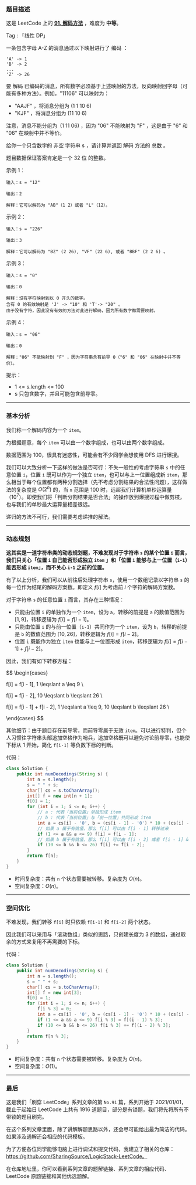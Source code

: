 ### 题目描述

这是 LeetCode 上的 **[91. 解码方法](https://leetcode-cn.com/problems/decode-ways/solution/gong-shui-san-xie-gen-ju-shu-ju-fan-wei-ug3dd/)** ，难度为 **中等**。

Tag : 「线性 DP」



一条包含字母 A-Z 的消息通过以下映射进行了 编码 ：
```
'A' -> 1
'B' -> 2
...
'Z' -> 26
```
要 解码 已编码的消息，所有数字必须基于上述映射的方法，反向映射回字母（可能有多种方法）。例如，"11106" 可以映射为：

* "AAJF" ，将消息分组为 (1 1 10 6)
* "KJF" ，将消息分组为 (11 10 6)

注意，消息不能分组为  (1 11 06) ，因为 "06" 不能映射为 "F" ，这是由于 "6" 和 "06" 在映射中并不等价。

给你一个只含数字的 非空 字符串 s ，请计算并返回 解码 方法的 总数 。

题目数据保证答案肯定是一个 32 位 的整数。




示例 1：
```
输入：s = "12"

输出：2

解释：它可以解码为 "AB"（1 2）或者 "L"（12）。
```
示例 2：
```
输入：s = "226"

输出：3

解释：它可以解码为 "BZ" (2 26), "VF" (22 6), 或者 "BBF" (2 2 6) 。
```
示例 3：
```
输入：s = "0"

输出：0

解释：没有字符映射到以 0 开头的数字。
含有 0 的有效映射是 'J' -> "10" 和 'T'-> "20" 。
由于没有字符，因此没有有效的方法对此进行解码，因为所有数字都需要映射。
```
示例 4：
```
输入：s = "06"

输出：0

解释："06" 不能映射到 "F" ，因为字符串含有前导 0（"6" 和 "06" 在映射中并不等价）。
```

提示：
* 1 <= s.length <= 100
* s 只包含数字，并且可能包含前导零。

---

### 基本分析

我们称一个解码内容为一个 `item`。

为根据题意，每个 `item` 可以由一个数字组成，也可以由两个数字组成。

数据范围为 100，很具有迷惑性，可能会有不少同学会想使用 DFS 进行爆搜。

我们可以大致分析一下这样的做法是否可行：不失一般性的考虑字符串 `s` 中的任意位置 `i`，位置 `i` 既可以作为一个独立 `item`，也可以与上一位置组成新 `item`，那么相当于每个位置都有两种分割选择（先不考虑分割结果的合法性问题），这样做法的复杂度是 $O(2^n)$ 的，当 `n` 范围是 100 时，远超我们计算机单秒运算量（$10^7$）。即使我们将「判断分割结果是否合法」的操作放到爆搜过程中做剪枝，也与我们的单秒最大运算量相差很远。

递归的方法不可行，我们需要考虑递推的解法。

---

### 动态规划

**这其实是一道字符串类的动态规划题，不难发现对于字符串 `s` 的某个位置 `i` 而言，我们只关心「位置 `i` 自己能否形成独立 `item` 」和「位置 `i` 能够与上一位置（`i-1`）能否形成 `item`」，而不关心 `i-1` 之前的位置。**

有了以上分析，我们可以从前往后处理字符串 `s`，使用一个数组记录以字符串 `s` 的每一位作为结尾的解码方案数。即定义 $f[i]$ 为考虑前 $i$ 个字符的解码方案数。

对于字符串 `s` 的任意位置 `i` 而言，其存在三种情况：

* 只能由位置 `i` 的单独作为一个 `item`，设为 `a`，转移的前提是 `a` 的数值范围为 $[1,9]$，转移逻辑为 $f[i] = f[i - 1]$。
* 只能由位置 `i` 的与前一位置（`i-1`）共同作为一个 `item`，设为 `b`，转移的前提是 `b` 的数值范围为 $[10,26]$，转移逻辑为 $f[i] = f[i - 2]$。
* 位置 `i` 既能作为独立 `item` 也能与上一位置形成 `item`，转移逻辑为 $f[i] = f[i - 1] + f[i - 2]$。

因此，我们有如下转移方程：

$$
\begin{cases}
  
f[i] = f[i - 1], 1 \leqslant a \leq 9 \\

f[i] = f[i - 2], 10 \leqslant b \leqslant 26 \\

f[i] = f[i - 1] + f[i - 2], 1 \leqslant a \leq 9, 10 \leqslant b \leqslant 26 \\

\end{cases}
$$


其他细节：由于题目存在前导零，而前导零属于无效 `item`。可以进行特判，但个人习惯往字符串头部追加空格作为哨兵，追加空格既可以避免讨论前导零，也能使下标从 1 开始，简化 `f[i-1]` 等负数下标的判断。

代码：
```Java []
class Solution {
    public int numDecodings(String s) {
        int n = s.length();
        s = " " + s;
        char[] cs = s.toCharArray();
        int[] f = new int[n + 1];
        f[0] = 1;
        for (int i = 1; i <= n; i++) { 
            // a : 代表「当前位置」单独形成 item
            // b : 代表「当前位置」与「前一位置」共同形成 item
            int a = cs[i] - '0', b = (cs[i - 1] - '0') * 10 + (cs[i] - '0');
            // 如果 a 属于有效值，那么 f[i] 可以由 f[i - 1] 转移过来
            if (1 <= a && a <= 9) f[i] = f[i - 1];
            // 如果 b 属于有效值，那么 f[i] 可以由 f[i - 2] 或者 f[i - 1] & f[i - 2] 转移过来
            if (10 <= b && b <= 26) f[i] += f[i - 2];
        }
        return f[n];
    }
}
```
* 时间复杂度：共有 `n` 个状态需要被转移。复杂度为 $O(n)$。
* 空间复杂度：$O(n)$。

---

### 空间优化

不难发现，我们转移 `f[i]` 时只依赖 `f[i-1]` 和 `f[i-2]` 两个状态。

因此我们可以采用与「滚动数组」类似的思路，只创建长度为 3 的数组，通过取余的方式来复用不再需要的下标。

代码：
```Java []
class Solution {
    public int numDecodings(String s) {
        int n = s.length();
        s = " " + s;
        char[] cs = s.toCharArray();
        int[] f = new int[3];
        f[0] = 1;
        for (int i = 1; i <= n; i++) {
            f[i % 3] = 0;
            int a = cs[i] - '0', b = (cs[i - 1] - '0') * 10 + (cs[i] - '0');
            if (1 <= a && a <= 9) f[i % 3] = f[(i - 1) % 3];
            if (10 <= b && b <= 26) f[i % 3] += f[(i - 2) % 3];
        }
        return f[n % 3];
    }
}
```
* 时间复杂度：共有 `n` 个状态需要被转移。复杂度为 $O(n)$。
* 空间复杂度：$O(1)$。

---

### 最后

这是我们「刷穿 LeetCode」系列文章的第 `No.91` 篇，系列开始于 2021/01/01，截止于起始日 LeetCode 上共有 1916 道题目，部分是有锁题，我们将先将所有不带锁的题目刷完。

在这个系列文章里面，除了讲解解题思路以外，还会尽可能给出最为简洁的代码。如果涉及通解还会相应的代码模板。

为了方便各位同学能够电脑上进行调试和提交代码，我建立了相关的仓库：https://github.com/SharingSource/LogicStack-LeetCode。

在仓库地址里，你可以看到系列文章的题解链接、系列文章的相应代码、LeetCode 原题链接和其他优选题解。

